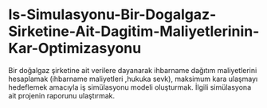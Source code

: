 # Is-Simulasyonu-Bir-Dogalgaz-Sirketine-Ait-Dagitim-Maliyetlerinin-Kar-Optimizasyonu
Bir doğalgaz şirketine ait verilere dayanarak ihbarname dağıtım maliyetlerini hesaplamak (ihbarname maliyetleri ,hukuka sevk), maksimum kara ulaşmayı hedeflemek amacıyla iş simülasyonu modeli oluşturmak. İlgili simülasyona ait projenin raporunu ulaştırmak. 
